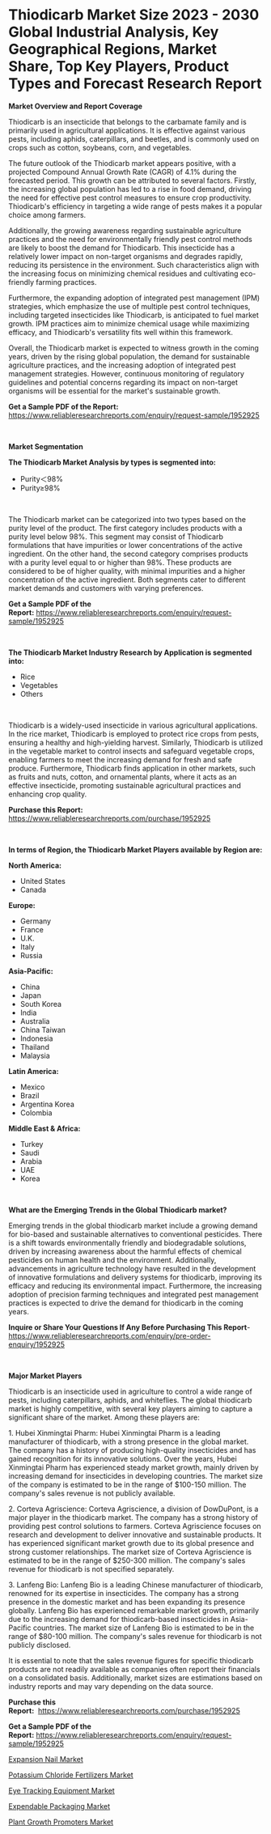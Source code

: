 <p><h1>Thiodicarb Market Size 2023 - 2030 Global Industrial Analysis, Key Geographical Regions, Market Share, Top Key Players, Product Types and Forecast Research Report</h1></p><p><strong>Market Overview and Report Coverage</strong></p>
<p><p>Thiodicarb is an insecticide that belongs to the carbamate family and is primarily used in agricultural applications. It is effective against various pests, including aphids, caterpillars, and beetles, and is commonly used on crops such as cotton, soybeans, corn, and vegetables.</p><p>The future outlook of the Thiodicarb market appears positive, with a projected Compound Annual Growth Rate (CAGR) of 4.1% during the forecasted period. This growth can be attributed to several factors. Firstly, the increasing global population has led to a rise in food demand, driving the need for effective pest control measures to ensure crop productivity. Thiodicarb's efficiency in targeting a wide range of pests makes it a popular choice among farmers.</p><p>Additionally, the growing awareness regarding sustainable agriculture practices and the need for environmentally friendly pest control methods are likely to boost the demand for Thiodicarb. This insecticide has a relatively lower impact on non-target organisms and degrades rapidly, reducing its persistence in the environment. Such characteristics align with the increasing focus on minimizing chemical residues and cultivating eco-friendly farming practices.</p><p>Furthermore, the expanding adoption of integrated pest management (IPM) strategies, which emphasize the use of multiple pest control techniques, including targeted insecticides like Thiodicarb, is anticipated to fuel market growth. IPM practices aim to minimize chemical usage while maximizing efficacy, and Thiodicarb's versatility fits well within this framework.</p><p>Overall, the Thiodicarb market is expected to witness growth in the coming years, driven by the rising global population, the demand for sustainable agriculture practices, and the increasing adoption of integrated pest management strategies. However, continuous monitoring of regulatory guidelines and potential concerns regarding its impact on non-target organisms will be essential for the market's sustainable growth.</p></p>
<p><strong>Get a Sample PDF of the Report:</strong> <a href="https://www.reliableresearchreports.com/enquiry/request-sample/1952925">https://www.reliableresearchreports.com/enquiry/request-sample/1952925</a></p>
<p>&nbsp;</p>
<p><strong>Market Segmentation</strong></p>
<p><strong>The Thiodicarb Market Analysis by types is segmented into:</strong></p>
<p><ul><li>Purity＜98%</li><li>Purity≥98%</li></ul></p>
<p>&nbsp;</p>
<p><p>The Thiodicarb market can be categorized into two types based on the purity level of the product. The first category includes products with a purity level below 98%. This segment may consist of Thiodicarb formulations that have impurities or lower concentrations of the active ingredient. On the other hand, the second category comprises products with a purity level equal to or higher than 98%. These products are considered to be of higher quality, with minimal impurities and a higher concentration of the active ingredient. Both segments cater to different market demands and customers with varying preferences.</p></p>
<p><strong>Get a Sample PDF of the Report:</strong>&nbsp;<a href="https://www.reliableresearchreports.com/enquiry/request-sample/1952925">https://www.reliableresearchreports.com/enquiry/request-sample/1952925</a></p>
<p>&nbsp;</p>
<p><strong>The Thiodicarb Market Industry Research by Application is segmented into:</strong></p>
<p><ul><li>Rice</li><li>Vegetables</li><li>Others</li></ul></p>
<p>&nbsp;</p>
<p><p>Thiodicarb is a widely-used insecticide in various agricultural applications. In the rice market, Thiodicarb is employed to protect rice crops from pests, ensuring a healthy and high-yielding harvest. Similarly, Thiodicarb is utilized in the vegetable market to control insects and safeguard vegetable crops, enabling farmers to meet the increasing demand for fresh and safe produce. Furthermore, Thiodicarb finds application in other markets, such as fruits and nuts, cotton, and ornamental plants, where it acts as an effective insecticide, promoting sustainable agricultural practices and enhancing crop quality.</p></p>
<p><strong>Purchase this Report:</strong>&nbsp; <a href="https://www.reliableresearchreports.com/purchase/1952925">https://www.reliableresearchreports.com/purchase/1952925</a></p>
<p>&nbsp;</p>
<p><strong>In terms of Region, the Thiodicarb Market Players available by Region are:</strong></p>
<p>
    <p> <strong> North America: </strong>
        <ul>
            <li>United States</li>
            <li>Canada</li>
        </ul>
        </p> 
    <p> <strong> Europe: </strong>
        <ul>
            <li>Germany</li>
            <li>France</li>
            <li>U.K.</li>
            <li>Italy</li>
            <li>Russia</li>
        </ul>
        </p> 
    <p> <strong> Asia-Pacific: </strong>
        <ul>
            <li>China</li>
            <li>Japan</li>
            <li>South Korea</li>
            <li>India</li>
            <li>Australia</li>
            <li>China Taiwan</li>
            <li>Indonesia</li>
            <li>Thailand</li>
            <li>Malaysia</li>
        </ul>
        </p> 
    <p> <strong> Latin America: </strong>
        <ul>
            <li>Mexico</li>
            <li>Brazil</li>
            <li>Argentina Korea</li>
            <li>Colombia</li>
        </ul>
        </p> 
    <p> <strong> Middle East & Africa: </strong>
        <ul>
            <li>Turkey</li>
            <li>Saudi</li>
            <li>Arabia</li>
            <li>UAE</li>
            <li>Korea</li>
        </ul>
    </p>
    </p>
<p>&nbsp;</p>
<p><strong>What are the Emerging Trends in the Global Thiodicarb market?</strong></p>
<p><p>Emerging trends in the global thiodicarb market include a growing demand for bio-based and sustainable alternatives to conventional pesticides. There is a shift towards environmentally friendly and biodegradable solutions, driven by increasing awareness about the harmful effects of chemical pesticides on human health and the environment. Additionally, advancements in agriculture technology have resulted in the development of innovative formulations and delivery systems for thiodicarb, improving its efficacy and reducing its environmental impact. Furthermore, the increasing adoption of precision farming techniques and integrated pest management practices is expected to drive the demand for thiodicarb in the coming years.</p></p>
<p><strong>Inquire or Share Your Questions If Any Before Purchasing This Report</strong>- <a href="https://www.reliableresearchreports.com/enquiry/pre-order-enquiry/1952925">https://www.reliableresearchreports.com/enquiry/pre-order-enquiry/1952925</a></p>
<p>&nbsp;</p>
<p><strong>Major Market Players</strong></p>
<p><p>Thiodicarb is an insecticide used in agriculture to control a wide range of pests, including caterpillars, aphids, and whiteflies. The global thiodicarb market is highly competitive, with several key players aiming to capture a significant share of the market. Among these players are:</p><p>1. Hubei Xinmingtai Pharm: Hubei Xinmingtai Pharm is a leading manufacturer of thiodicarb, with a strong presence in the global market. The company has a history of producing high-quality insecticides and has gained recognition for its innovative solutions. Over the years, Hubei Xinmingtai Pharm has experienced steady market growth, mainly driven by increasing demand for insecticides in developing countries. The market size of the company is estimated to be in the range of $100-150 million. The company's sales revenue is not publicly available.</p><p>2. Corteva Agriscience: Corteva Agriscience, a division of DowDuPont, is a major player in the thiodicarb market. The company has a strong history of providing pest control solutions to farmers. Corteva Agriscience focuses on research and development to deliver innovative and sustainable products. It has experienced significant market growth due to its global presence and strong customer relationships. The market size of Corteva Agriscience is estimated to be in the range of $250-300 million. The company's sales revenue for thiodicarb is not specified separately.</p><p>3. Lanfeng Bio: Lanfeng Bio is a leading Chinese manufacturer of thiodicarb, renowned for its expertise in insecticides. The company has a strong presence in the domestic market and has been expanding its presence globally. Lanfeng Bio has experienced remarkable market growth, primarily due to the increasing demand for thiodicarb-based insecticides in Asia-Pacific countries. The market size of Lanfeng Bio is estimated to be in the range of $80-100 million. The company's sales revenue for thiodicarb is not publicly disclosed.</p><p>It is essential to note that the sales revenue figures for specific thiodicarb products are not readily available as companies often report their financials on a consolidated basis. Additionally, market sizes are estimations based on industry reports and may vary depending on the data source.</p></p>
<p><strong>Purchase this Report:</strong>&nbsp;&nbsp;<a href="https://www.reliableresearchreports.com/purchase/1952925">https://www.reliableresearchreports.com/purchase/1952925</a></p>
<p></p>
<p><strong>Get a Sample PDF of the Report:</strong>&nbsp;<a href="https://www.reliableresearchreports.com/enquiry/request-sample/1952925">https://www.reliableresearchreports.com/enquiry/request-sample/1952925</a></p>
<p><p><a href="https://medium.com/@cruzdamore75/expansion-nail-market-report-reveals-the-latest-trends-and-growth-opportunities-of-this-market-ea6bbff10686">Expansion Nail Market</a></p><p><a href="https://github.com/santosh758595/Market-Research-Report-List-1/blob/main/potassium-chloride-fertilizers-market.md">Potassium Chloride Fertilizers Market</a></p><p><a href="https://medium.com/@karleeprice82/eye-tracking-equipment-market-report-reveals-the-latest-trends-and-growth-opportunities-of-this-621f3cb9d29a">Eye Tracking Equipment Market</a></p><p><a href="https://medium.com/@germanwolff65/expendable-packaging-market-competitive-analysis-market-trends-and-forecast-to-2030-81a85e63cb58">Expendable Packaging Market</a></p><p><a href="https://github.com/Chiragrp26/Market-Research-Report-List-1/blob/main/plant-growth-promoters-market.md">Plant Growth Promoters Market</a></p></p>